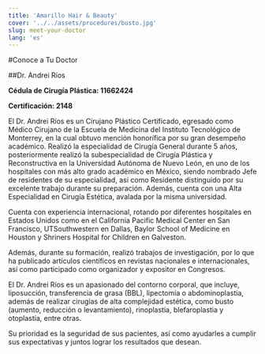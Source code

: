```yaml
---
title: 'Amarillo Hair & Beauty'
cover: '../../assets/procedures/busto.jpg'
slug: meet-your-doctor
lang: 'es'
---
```


#Conoce a Tu Doctor

##Dr. Andrei Ríos

**Cédula de Cirugía Plástica: 11662424**

**Certificación: 2148**

El Dr. Andrei Ríos es un Cirujano Plástico Certificado, egresado como Médico Cirujano de la Escuela de Medicina del Instituto Tecnológico de Monterrey, en la cual obtuvo mención honorífica por su gran desempeño académico. Realizó la especialidad de Cirugía General durante 5 años, posteriormente realizó la subespecialidad de Cirugía Plástica y Reconstructiva en la Universidad Autónoma de Nuevo León, en uno de los hospitales con más alto grado académico en México, siendo nombrado Jefe de residentes de su especialidad, así como Residente distinguido por su excelente trabajo durante su preparación. Además, cuenta con una Alta Especialidad en Cirugía Estética, avalada por la misma universidad.

Cuenta con experiencia internacional, rotando por diferentes hospitales en Estados Unidos como en el California Pacific Medical Center en San Francisco, UTSouthwestern en Dallas, Baylor School of Medicine en Houston y Shriners Hospital for Children en Galveston.

Además, durante su formación, realizó trabajos de investigación, por lo que ha publicado artículos científicos en revistas nacionales e internacionales, así como participado como organizador y expositor en Congresos.

El Dr. Andrei Ríos es un apasionado del contorno corporal, que incluye, liposucción, transferencia de grasa (BBL), lipectomía o abdominoplastia, además de realizar cirugías de alta complejidad estética, como busto (aumento, reducción o levantamiento), rinoplastia, blefaroplastia y otoplastía, entre otras.

Su prioridad es la seguridad de sus pacientes, así como ayudarles a cumplir sus expectativas y juntos lograr los resultados que desean.

